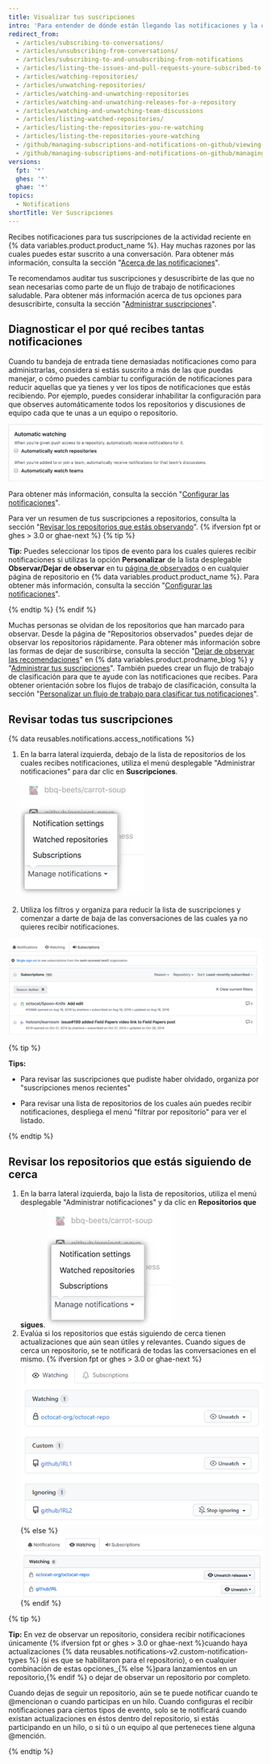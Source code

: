 ```yaml
---
title: Visualizar tus suscripciones
intro: 'Para entender de dónde están llegando las notificaciones y la cantidad de las mismas, te recomendamos revisarlas frecuentemente, así como los repositorios que sigues de cerca.'
redirect_from:
  - /articles/subscribing-to-conversations/
  - /articles/unsubscribing-from-conversations/
  - /articles/subscribing-to-and-unsubscribing-from-notifications
  - /articles/listing-the-issues-and-pull-requests-youre-subscribed-to
  - /articles/watching-repositories/
  - /articles/unwatching-repositories/
  - /articles/watching-and-unwatching-repositories
  - /articles/watching-and-unwatching-releases-for-a-repository
  - /articles/watching-and-unwatching-team-discussions
  - /articles/listing-watched-repositories/
  - /articles/listing-the-repositories-you-re-watching
  - /articles/listing-the-repositories-youre-watching
  - /github/managing-subscriptions-and-notifications-on-github/viewing-your-subscriptions
  - /github/managing-subscriptions-and-notifications-on-github/managing-subscriptions-for-activity-on-github/viewing-your-subscriptions
versions:
  fpt: '*'
  ghes: '*'
  ghae: '*'
topics:
  - Notifications
shortTitle: Ver Suscripciones
---
```


Recibes notificaciones para tus suscripciones de la actividad reciente en {% data variables.product.product_name %}. Hay muchas razones por las cuales puedes estar suscrito a una conversación. Para obtener más información, consulta la sección "[Acerca de las notificaciones](/github/managing-subscriptions-and-notifications-on-github/about-notifications#notifications-and-subscriptions)".

Te recomendamos auditar tus suscripciones y desuscribirte de las que no sean necesarias como parte de un flujo de trabajo de notificaciones saludable. Para obtener más información acerca de tus opciones para desuscribirte, consulta la sección "[Administrar suscripciones](/github/managing-subscriptions-and-notifications-on-github/managing-your-subscriptions)".

## Diagnosticar el por qué recibes tantas notificaciones

Cuando tu bandeja de entrada tiene demasiadas notificaciones como para administrarlas, considera si estás suscrito a más de las que puedas manejar, o cómo puedes cambiar tu configuración de notificaciones para reducir aquellas que ya tienes y ver los tipos de notificaciones que estás recibiendo. Por ejemplo, puedes considerar inhabilitar la configuración para que observes automáticamente todos los repositorios y discusiones de equipo cada que te unas a un equipo o repositorio.

![Seguimiento automático](/assets/images/help/notifications-v2/automatic-watching-example.png)

Para obtener más información, consulta la sección "[Configurar las notificaciones](/github/managing-subscriptions-and-notifications-on-github/configuring-notifications#automatic-watching)".

Para ver un resumen de tus suscripciones a repositorios, consulta la sección "[Revisar los repositorios que estás observando](#reviewing-repositories-that-youre-watching)".
{% ifversion fpt or ghes > 3.0 or ghae-next %}
{% tip %}

**Tip:** Puedes seleccionar los tipos de evento para los cuales quieres recibir notificaciones si utilizas la opción **Personalizar** de la lista desplegable **Observar/Dejar de observar** en tu [página de observados](https://github.com/watching) o en cualquier página de repositorio en {% data variables.product.product_name %}. Para obtener más información, consulta la sección "[Configurar las notificaciones](/github/managing-subscriptions-and-notifications-on-github/configuring-notifications#configuring-your-watch-settings-for-an-individual-repository)".

{% endtip %}
{% endif %}

Muchas personas se olvidan de los repositorios que han marcado para observar. Desde la página de "Repositorios observados" puedes dejar de observar los repositorios rápidamente. Para obtener más información sobre las formas de dejar de suscribirse, consulta la sección "[Dejar de observar las recomendaciones](https://github.blog/changelog/2020-11-10-unwatch-recommendations/)" en {% data variables.product.prodname_blog %} y "[Administrar tus suscripciones](/github/managing-subscriptions-and-notifications-on-github/managing-your-subscriptions)". También puedes crear un flujo de trabajo de clasificación para que te ayude con las notificaciones que recibes. Para obtener orientación sobre los flujos de trabajo de clasificación, consulta la sección "[Personalizar un flujo de trabajo para clasificar tus notificaciones](/github/managing-subscriptions-and-notifications-on-github/customizing-a-workflow-for-triaging-your-notifications)".

## Revisar todas tus suscripciones

{% data reusables.notifications.access_notifications %}
1. En la barra lateral izquierda, debajo de la lista de repositorios de los cuales recibes notificaciones, utiliza el menú desplegable "Administrar notificaciones" para dar clic en **Suscripciones**. ![Opciones del menú desplegable de administrar notificaciones](/assets/images/help/notifications-v2/manage-notifications-options.png)

2. Utiliza los filtros y organiza para reducir la lista de suscripciones y comenzar a darte de baja de las conversaciones de las cuales ya no quieres recibir notificaciones.

  ![Página de suscripciones](/assets/images/help/notifications-v2/all-subscriptions.png)

{% tip %}

**Tips:**
- Para revisar las suscripciones que pudiste haber olvidado, organiza por "suscripciones menos recientes"

- Para revisar una lista de repositorios de los cuales aún puedes recibir notificaciones, despliega el menú "filtrar por repositorio" para ver el listado.

{% endtip %}

## Revisar los repositorios que estás siguiendo de cerca

1. En la barra lateral izquierda, bajo la lista de repositorios, utiliza el menú desplegable "Administrar notificaciones" y da clic en **Repositorios que sigues**. ![Opciones del menú desplegable de administrar notificaciones](/assets/images/help/notifications-v2/manage-notifications-options.png)
2. Evalúa si los repositorios que estás siguiendo de cerca tienen actualizaciones que aún sean útiles y relevantes. Cuando sigues de cerca un repositorio, se te notificará de todas las conversaciones en el mismo.
{% ifversion fpt or ghes > 3.0 or ghae-next %}
  ![Página de notificaciones que sigues](/assets/images/help/notifications-v2/watched-notifications-custom.png)
{% else %}
  ![Página de notificaciones que sigues](/assets/images/help/notifications-v2/watched-notifications.png)
{% endif %}

  {% tip %}

  **Tip:** En vez de observar un repositorio, considera recibir notificaciones únicamente {% ifversion fpt or ghes > 3.0 or ghae-next %}cuando haya actualizaciones {% data reusables.notifications-v2.custom-notification-types %} (si es que se habilitaron para el repositorio), o en cualquier combinación de estas opciones,,{% else %}para lanzamientos en un repositorio,{% endif %} o dejar de observar un repositorio por completo.

  Cuando dejas de seguir un repositorio, aún se te puede notificar cuando te @mencionan o cuando participas en un hilo. Cuando configuras el recibir notificaciones para ciertos tipos de evento, solo se te notificará cuando existan actualizaciones en éstos dentro del repositorio, si estás participando en un hilo, o si tú o un equipo al que perteneces tiene alguna @mención.

  {% endtip %}
